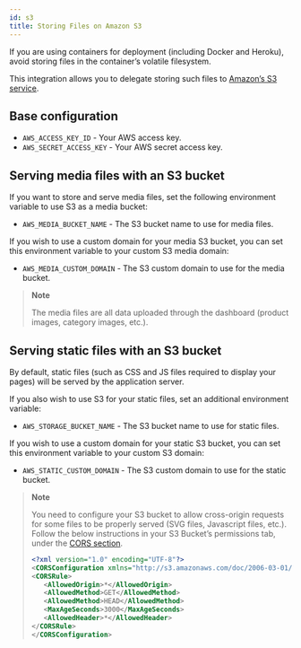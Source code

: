 ```yaml
---
id: s3
title: Storing Files on Amazon S3
---
```


If you are using containers for deployment (including Docker and Heroku), avoid storing files in the container’s volatile filesystem. 

This integration allows you to delegate storing such files to [Amazon’s S3 service](https://aws.amazon.com/s3/).

## Base configuration

* `AWS_ACCESS_KEY_ID` - Your AWS access key.
* `AWS_SECRET_ACCESS_KEY` - Your AWS secret access key.


## Serving media files with an S3 bucket

If you want to store and serve media files, set the following environment variable to use S3 as a media bucket:

* `AWS_MEDIA_BUCKET_NAME` - The S3 bucket name to use for media files.

If you wish to use a custom domain for your media S3 bucket, you can set this environment variable to your custom S3 media domain:

* `AWS_MEDIA_CUSTOM_DOMAIN` - The S3 custom domain to use for the media bucket.

> **Note**
>
> The media files are all data uploaded through the dashboard (product images, category images, etc.).


## Serving static files with an S3 bucket

By default, static files (such as CSS and JS files required to display your pages) will be served by the application server.

If you also wish to use S3 for your static files, set an additional environment variable:

* `AWS_STORAGE_BUCKET_NAME` - The S3 bucket name to use for static files.

If you wish to use a custom domain for your static S3 bucket, you can set this environment variable to your custom S3 domain:

* `AWS_STATIC_CUSTOM_DOMAIN` - The S3 custom domain to use for the static bucket.

> **Note**
>
> You need to configure your S3 bucket to allow cross-origin requests for some files to be properly served (SVG files, Javascript files, etc.). Follow the below instructions in your S3 Bucket’s permissions tab, under the [CORS section](https://cloud.google.com/storage/docs/xml-api/put-bucket-cors).
>
> ```xml
><?xml version="1.0" encoding="UTF-8"?>
><CORSConfiguration xmlns="http://s3.amazonaws.com/doc/2006-03-01/">
><CORSRule>
>    <AllowedOrigin>*</AllowedOrigin>
>    <AllowedMethod>GET</AllowedMethod>
>    <AllowedMethod>HEAD</AllowedMethod>
>    <MaxAgeSeconds>3000</MaxAgeSeconds>
>    <AllowedHeader>*</AllowedHeader>
></CORSRule>
></CORSConfiguration>
>```
